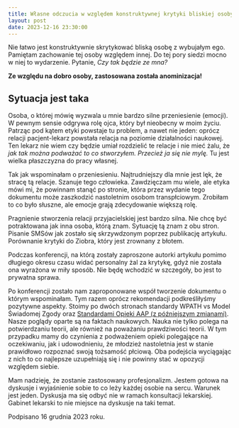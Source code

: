 ```yaml
---
title: Własne odczucia w względem konstruktywnej krytyki bliskiej osoby
layout: post
date: 2023-12-16 23:30:00
---
```


Nie łatwo jest konstruktywnie skrytykować bliską osobę z wybujałym ego. Pamiętam zachowanie tej osoby względem innej. Do tej pory siedzi mocno w niej to wydarzenie. Pytanie, *Czy tak będzie ze mna?*

<!--more-->

**Ze względu na dobro osoby, zastosowana została anominizacja!** 

## Sytuacja jest taka

Osoba, o której mówię wyzwala u mnie bardzo silne przeniesienie (emocji). W pewnym sensie odgrywa rolę ojca, który był nieobecny w moim życiu. Patrząc pod kątem etyki powstaje tu problem, a nawet nie jeden: oprócz relacji pacjent-lekarz powstała relacja na poziomie działalności naukowej. Ten lekarz nie wiem czy będzie umiał rozdzielić te relacje i nie mieć żalu, że *jak tak można podważać to co stworzyłem. Przecież ja się nie mylę.* Tu jest wielka płaszczyzna do pracy własnej.

Tak jak wspominałam o przeniesieniu. Najtrudniejszy dla mnie jest lęk, że stracę tą relacje. Szanuje tego człowieka. Zawdzięczam mu wiele, ale etyka mówi mi, że powinnam stanąć po stronie, która przez wydanie tego dokumentu może zaszkodzić nastoletnim osobom transpłciowym. Zrobiłam to co było słuszne, ale emocje grają zdecydowanie większą rolę. 

Pragnienie stworzenia relacji przyjacielskiej jest bardzo silna. Nie chcę być potraktowana jak inna osoba, którą znam. Sytuację tą znam z obu stron. Pisanie SMSów jak zostało się skrzywdzonym poprzez publikację artykułu. Porównanie krytyki do Ziobra, który jest zrownany z błotem.

Podczas konferencji, na którą zostały zaproszone autorki artykułu pomimo długiego okresu czasu widać personalny żal za krytykę, gdyż nie została ona wyrażona w miły sposób. Nie będę wchodzić w szczegóły, bo jest to prywatna sprawa. 

Po konferencji zostało nam zaproponowane współ tworzenie dokumentu o którym wspominałam. Tym razem oprócz rekomendacji podkreśliłyśmy pozytywne aspekty. Stoimy po dwóch stronach standardy WPATH vs Model Świadomej Zgody oraz [Standardami Opieki AAP (z późniejszym zmianami)](https://publications.aap.org/pediatrics/article/142/4/e20182162/37381/Ensuring-Comprehensive-Care-and-Support-for?autologincheck=redirected). Nasze poglądy oparte są na faktach naukowych. Nauka nie tylko polega na potwierdzaniu teorii, ale również na poważaniu prawdziwości teorii. W tym przypadku mamy do czynienia z podważeniem opieki polegające na oczekiwaniu, jak i udowodnieniu, że młodzież nastoletnia jest w stanie prawidłowo rozpoznać swoją tożsamość płciową. Oba podejścia wyciągając z nich to co najlepsze uzupełniają się i nie powinny stać w opozycji względem siebie.

Mam nadzieję, że zostanie zastosowany profesjonalizm. Jestem gotowa na dyskusje i wyjaśnienie sobie to co leży każdej osobie na sercu. Warunek jest jeden. Dyskusja ma się odbyć nie w ramach konsultacji lekarskiej. Gabinet lekarski to nie miejsce na dyskusje na taki temat.

Podpisano 16 grudnia 2023 roku.
